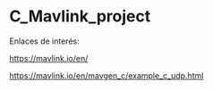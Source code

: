 # C_Mavlink_project

Enlaces de interés:

https://mavlink.io/en/

https://mavlink.io/en/mavgen_c/example_c_udp.html





